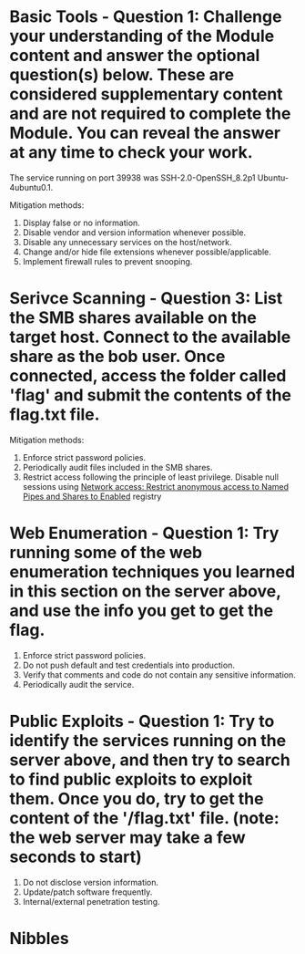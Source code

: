 # Basic Tools - Question 1: Challenge your understanding of the Module content and answer the optional question(s) below. These are considered supplementary content and are not required to complete the Module. You can reveal the answer at any time to check your work.

The service running on port 39938 was SSH-2.0-OpenSSH_8.2p1 Ubuntu-4ubuntu0.1.

Mitigation methods:
1. Display false or no information.
2. Disable vendor and version information whenever possible.
3. Disable any unnecessary services on the host/network.
4. Change and/or hide file extensions whenever possible/applicable.
5. Implement firewall rules to prevent snooping.

# Serivce Scanning - Question 3: List the SMB shares available on the target host. Connect to the available share as the bob user. Once connected, access the folder called 'flag' and submit the contents of the flag.txt file.

Mitigation methods:
1. Enforce strict password policies.
2. Periodically audit files included in the SMB shares.
3. Restrict access following the principle of least privilege.
   Disable null sessions using [Network access: Restrict anonymous access to Named Pipes and Shares to Enabled](https://learn.microsoft.com/en-us/archive/msdn-technet-forums/52899d34-0033-41f5-b5e0-2325dd827244) registry 

# Web Enumeration - Question 1: Try running some of the web enumeration techniques you learned in this section on the server above, and use the info you get to get the flag.

1. Enforce strict password policies.
2. Do not push default and test credentials into production.
3. Verify that comments and code do not contain any sensitive information.
5. Periodically audit the service.

# Public Exploits - Question 1: Try to identify the services running on the server above, and then try to search to find public exploits to exploit them. Once you do, try to get the content of the '/flag.txt' file. (note: the web server may take a few seconds to start)

1. Do not disclose version information.
2. Update/patch software frequently.
3. Internal/external penetration testing.

# Nibbles
